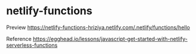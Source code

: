 # netlify-functions


Preview
https://netlify-functions-hriziya.netlify.com/.netlify/functions/hello

Reference
https://egghead.io/lessons/javascript-get-started-with-netlify-serverless-functions
